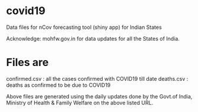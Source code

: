 # covid19
Data files for nCov forecasting tool (shiny app) for Indian States

Acknowledge: mohfw.gov.in   for data updates for all the States of India.

# Files are

confirmed.csv : all the cases confirmed with COVID19 till date
deaths.csv    : deaths as confirmed to be due to COVID19

Above files are generated using the daily updates done by the Govt.of India,
Ministry of Health & Family Welfare on the above listed URL.
